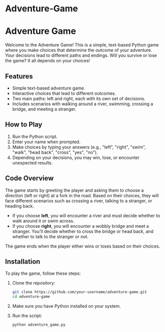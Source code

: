 # Adventure-Game

# Adventure Game

Welcome to the Adventure Game! This is a simple, text-based Python game where you make choices that determine the outcome of your adventure. Your decisions lead to different paths and endings. Will you survive or lose the game? It all depends on your choices!

## Features

- Simple text-based adventure game.
- Interactive choices that lead to different outcomes.
- Two main paths: left and right, each with its own set of decisions.
- Includes scenarios with walking around a river, swimming, crossing a bridge, and meeting a stranger.

## How to Play

1. Run the Python script.
2. Enter your name when prompted.
3. Make choices by typing your answers (e.g., "left", "right", "swim", "walk", "head back", "cross", "yes", "no").
4. Depending on your decisions, you may win, lose, or encounter unexpected results.

## Code Overview

The game starts by greeting the player and asking them to choose a direction (left or right) at a fork in the road. Based on their choices, they will face different scenarios such as crossing a river, talking to a stranger, or heading back.

- If you choose **left**, you will encounter a river and must decide whether to walk around it or swim across.
- If you choose **right**, you will encounter a wobbly bridge and meet a stranger. You'll decide whether to cross the bridge or head back, and whether to talk to the stranger or not.

The game ends when the player either wins or loses based on their choices.

## Installation

To play the game, follow these steps:

1. Clone the repository:

    ```bash
    git clone https://github.com/your-username/adventure-game.git
    cd adventure-game
    ```

2. Make sure you have Python installed on your system.

3. Run the script:

    ```bash
    python adventure_game.py
    ```

